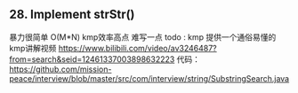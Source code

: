 ## 28. Implement strStr()

暴力很简单 O(M*N)
kmp效率高点 难写一点 
todo : kmp
提供一个通俗易懂的kmp讲解视频
https://www.bilibili.com/video/av3246487?from=search&seid=12461337003898632223
代码：https://github.com/mission-peace/interview/blob/master/src/com/interview/string/SubstringSearch.java
